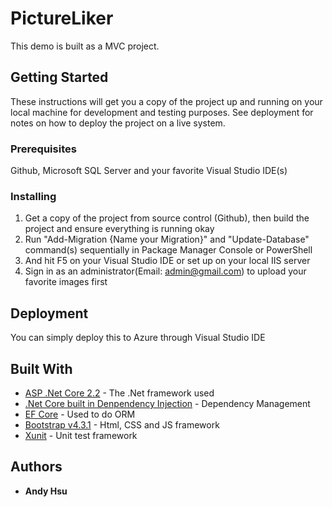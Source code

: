 # PictureLiker

This demo is built as a MVC project.

## Getting Started

These instructions will get you a copy of the project up and running on your local machine for development and testing purposes. See deployment for notes on how to deploy the project on a live system.

### Prerequisites

Github, Microsoft SQL Server and your favorite Visual Studio IDE(s)

### Installing

1. Get a copy of the project from source control (Github), then build the project and ensure everything is running okay
3. Run "Add-Migration {Name your Migration}" and "Update-Database" command(s) sequentially in Package Manager Console or PowerShell
2. And hit F5 on your Visual Studio IDE or set up on your local IIS server
3. Sign in as an administrator(Email: admin@gmail.com) to upload your favorite images first

## Deployment

You can simply deploy this to Azure through Visual Studio IDE

## Built With

* [ASP .Net Core 2.2](https://docs.microsoft.com/en-us/aspnet/core/?view=aspnetcore-2.2) - The .Net framework used
* [.Net Core built in Denpendency Injection](https://docs.microsoft.com/en-us/aspnet/core/fundamentals/dependency-injection?view=aspnetcore-2.1) - Dependency Management
* [EF Core](https://docs.microsoft.com/en-us/ef/core/) - Used to do ORM  
* [Bootstrap v4.3.1](https://getbootstrap.com/docs/4.3/getting-started/introduction/) - Html, CSS and JS framework 
* [Xunit](https://docs.microsoft.com/en-us/dotnet/core/testing/unit-testing-with-mstest) - Unit test framework

## Authors

* **Andy Hsu**